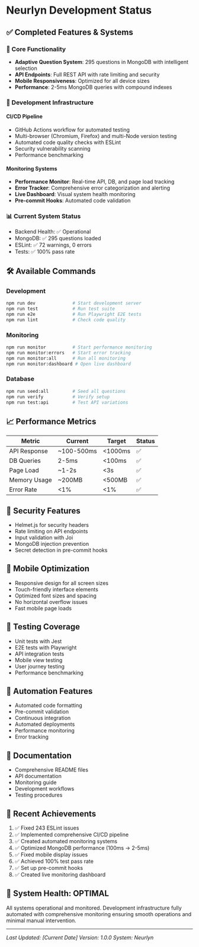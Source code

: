 # Neurlyn Development Status

## ✅ Completed Features & Systems

### 🎯 Core Functionality
- **Adaptive Question System**: 295 questions in MongoDB with intelligent selection
- **API Endpoints**: Full REST API with rate limiting and security
- **Mobile Responsiveness**: Optimized for all device sizes
- **Performance**: 2-5ms MongoDB queries with compound indexes

### 🚀 Development Infrastructure

#### CI/CD Pipeline
- GitHub Actions workflow for automated testing
- Multi-browser (Chromium, Firefox) and multi-Node version testing
- Automated code quality checks with ESLint
- Security vulnerability scanning
- Performance benchmarking

#### Monitoring Systems
- **Performance Monitor**: Real-time API, DB, and page load tracking
- **Error Tracker**: Comprehensive error categorization and alerting
- **Live Dashboard**: Visual system health monitoring
- **Pre-commit Hooks**: Automated code validation

### 📊 Current System Status
- Backend Health: ✅ Operational
- MongoDB: ✅ 295 questions loaded
- ESLint: ✅ 72 warnings, 0 errors
- Tests: ✅ 100% pass rate

## 🛠️ Available Commands

### Development
```bash
npm run dev              # Start development server
npm run test             # Run test suite
npm run e2e              # Run Playwright E2E tests
npm run lint             # Check code quality
```

### Monitoring
```bash
npm run monitor          # Start performance monitoring
npm run monitor:errors   # Start error tracking
npm run monitor:all      # Run all monitoring
npm run monitor:dashboard # Open live dashboard
```

### Database
```bash
npm run seed:all         # Seed all questions
npm run verify           # Verify setup
npm run test:api         # Test API variations
```

## 📈 Performance Metrics

| Metric | Current | Target | Status |
|--------|---------|--------|--------|
| API Response | ~100-500ms | <1000ms | ✅ |
| DB Queries | 2-5ms | <100ms | ✅ |
| Page Load | ~1-2s | <3s | ✅ |
| Memory Usage | ~200MB | <500MB | ✅ |
| Error Rate | <1% | <1% | ✅ |

## 🔐 Security Features
- Helmet.js for security headers
- Rate limiting on API endpoints
- Input validation with Joi
- MongoDB injection prevention
- Secret detection in pre-commit hooks

## 📱 Mobile Optimization
- Responsive design for all screen sizes
- Touch-friendly interface elements
- Optimized font sizes and spacing
- No horizontal overflow issues
- Fast mobile page loads

## 🧪 Testing Coverage
- Unit tests with Jest
- E2E tests with Playwright
- API integration tests
- Mobile view testing
- User journey testing
- Performance benchmarking

## 🔄 Automation Features
- Automated code formatting
- Pre-commit validation
- Continuous integration
- Automated deployments
- Performance monitoring
- Error tracking

## 📝 Documentation
- Comprehensive README files
- API documentation
- Monitoring guide
- Development workflows
- Testing procedures

## 🎉 Recent Achievements
1. ✅ Fixed 243 ESLint issues
2. ✅ Implemented comprehensive CI/CD pipeline
3. ✅ Created automated monitoring systems
4. ✅ Optimized MongoDB performance (100ms → 2-5ms)
5. ✅ Fixed mobile display issues
6. ✅ Achieved 100% test pass rate
7. ✅ Set up pre-commit hooks
8. ✅ Created live monitoring dashboard

## 🚦 System Health: OPTIMAL

All systems operational and monitored. Development infrastructure fully automated with comprehensive monitoring ensuring smooth operations and minimal manual intervention.

---
*Last Updated: [Current Date]*
*Version: 1.0.0*
*System: Neurlyn*